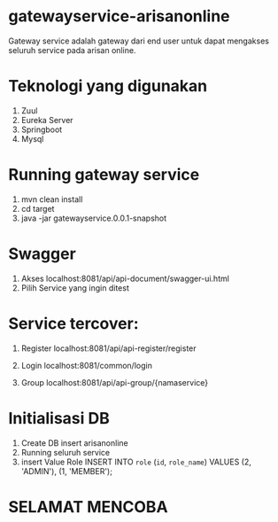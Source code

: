 # gatewayservice-arisanonline
Gateway service adalah gateway dari end user untuk dapat mengakses seluruh service pada arisan online.

# Teknologi yang digunakan
1. Zuul
2. Eureka Server
3. Springboot
4. Mysql

# Running gateway service
1. mvn clean install
2. cd target
3. java -jar gatewayservice.0.0.1-snapshot


# Swagger
1. Akses localhost:8081/api/api-document/swagger-ui.html
2. Pilih Service yang ingin ditest

# Service tercover:
1. Register
localhost:8081/api/api-register/register

2. Login
localhost:8081/common/login

3. Group
localhost:8081/api/api-group/{namaservice}


# Initialisasi DB
1. Create DB insert arisanonline
2. Running seluruh service
2. insert Value Role
INSERT INTO `role` (`id`, `role_name`) VALUES
(2, 'ADMIN'),
(1, 'MEMBER');



# SELAMAT MENCOBA
